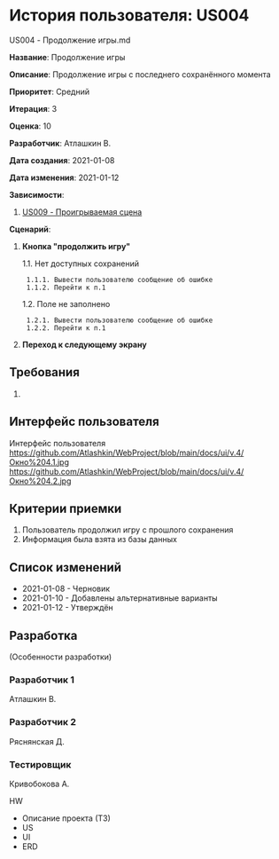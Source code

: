 # История пользователя: US004

US004 - Продолжение игры.md

**Название**: Продолжение игры

**Описание**: Продолжение игры с последнего сохранённого момента

**Приоритет**: Средний

**Итерация**: 3

**Оценка**: 10

**Разработчик**: Атлашкин В.

**Дата создания**: 2021-01-08

**Дата изменения**: 2021-01-12

**Зависимости**:
1. [US009 - Проигрываемая сцена](US009.md)

**Сценарий**:
1. **Кнопка "продолжить игру"**

	1.1. Нет доступных сохранений
	
		1.1.1. Вывести пользователю сообщение об ошибке
		1.1.2. Перейти к п.1
	1.2. Поле не заполнено
	
		1.2.1. Вывести пользователю сообщение об ошибке
		1.2.2. Перейти к п.1
		
2. **Переход к следующему экрану**

## Требования
1. 

## Интерфейс пользователя
Интерфейс пользователя 
https://github.com/Atlashkin/WebProject/blob/main/docs/ui/v.4/Окно%204.1.jpg
https://github.com/Atlashkin/WebProject/blob/main/docs/ui/v.4/Окно%204.2.jpg

## Критерии приемки
1. Пользователь продолжил игру с прошлого сохранения
2. Информация была взята из базы данных

## Список изменений
- 2021-01-08 - Черновик
- 2021-01-10 - Добавлены альтернативные варианты
- 2021-01-12 - Утверждён

## Разработка
(Особенности разработки)

### Разработчик 1
Атлашкин В.
### Разработчик 2
Ряснянская Д.
### Тестировщик
Кривобокова А.

HW
- Описание проекта (ТЗ)
- US
- UI
- ERD
